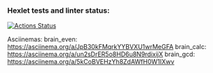 ### Hexlet tests and linter status:
[![Actions Status](https://github.com/Krushovice/python-project-49/workflows/hexlet-check/badge.svg)](https://github.com/Krushovice/python-project-49/actions)


Asciinemas:
brain_even:  https://asciinema.org/a/JpB30kFMqrkYYBVXU1wrMeGFA
brain_calc: https://asciinema.org/a/un2sDrER5o8HD6u8N9rdixijX
brain_gcd:  https://asciinema.org/a/5kCoBVEHzYh8ZdAWfH0W1IXwv
